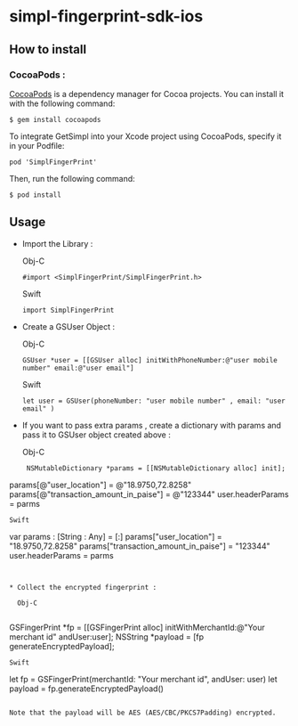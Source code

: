 # simpl-fingerprint-sdk-ios


## How to install

### CocoaPods :
[CocoaPods](https://cocoapods.org/) is a dependency manager for Cocoa projects. You can install it with the following command:

 ````
 $ gem install cocoapods
 ````
To integrate GetSimpl into your Xcode project using CocoaPods, specify it in your Podfile: 

 ````
 pod 'SimplFingerPrint'
 ````

Then, run the following command:

 ````
 $ pod install
 ````

## Usage

* Import the Library :

   Obj-C 
   
	````
	#import <SimplFingerPrint/SimplFingerPrint.h> 
	````
  Swift 
	
	````
	import SimplFingerPrint
	````
	
* Create a GSUser Object :

   Obj-C 
    
    ````
    GSUser *user = [[GSUser alloc] initWithPhoneNumber:@"user mobile number" email:@"user email"]
    ````
   Swift
   
   ````
   let user = GSUser(phoneNumber: "user mobile number" , email: "user email" )
   ````
   
* If you want to pass extra params , create a dictionary with params and pass it to GSUser object created above :

  Obj-C
   
   ````
    NSMutableDictionary *params = [[NSMutableDictionary alloc] init];
 params[@"user_location"] = @"18.9750,72.8258"
 params[@"transaction_amount_in_paise"] = @"123344"
 user.headerParams = parms
 ````
 Swift
 
 ````
 var params : [String : Any] = [:]
 params["user_location"] = "18.9750,72.8258"
 params["transaction_amount_in_paise"] = "123344"
 user.headerParams = parms
 ````
 
 
* Collect the encrypted fingerprint : 
   
   Obj-C
   
   ````
   GSFingerPrint *fp = [[GSFingerPrint alloc] initWithMerchantId:@"Your merchant id" andUser:user];
  NSString *payload = [fp generateEncryptedPayload];
   ````
   Swift
   
   ````
   let fp = GSFingerPrint(merchantId: "Your merchant id", andUser: user)
   let payload = fp.generateEncryptedPayload()    
   ````
 
 Note that the payload will be AES (AES/CBC/PKCS7Padding) encrypted.
